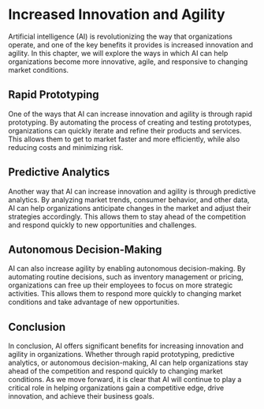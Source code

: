 Increased Innovation and Agility
=============================================================================

Artificial intelligence (AI) is revolutionizing the way that organizations operate, and one of the key benefits it provides is increased innovation and agility. In this chapter, we will explore the ways in which AI can help organizations become more innovative, agile, and responsive to changing market conditions.

Rapid Prototyping
-----------------

One of the ways that AI can increase innovation and agility is through rapid prototyping. By automating the process of creating and testing prototypes, organizations can quickly iterate and refine their products and services. This allows them to get to market faster and more efficiently, while also reducing costs and minimizing risk.

Predictive Analytics
--------------------

Another way that AI can increase innovation and agility is through predictive analytics. By analyzing market trends, consumer behavior, and other data, AI can help organizations anticipate changes in the market and adjust their strategies accordingly. This allows them to stay ahead of the competition and respond quickly to new opportunities and challenges.

Autonomous Decision-Making
--------------------------

AI can also increase agility by enabling autonomous decision-making. By automating routine decisions, such as inventory management or pricing, organizations can free up their employees to focus on more strategic activities. This allows them to respond more quickly to changing market conditions and take advantage of new opportunities.

Conclusion
----------

In conclusion, AI offers significant benefits for increasing innovation and agility in organizations. Whether through rapid prototyping, predictive analytics, or autonomous decision-making, AI can help organizations stay ahead of the competition and respond quickly to changing market conditions. As we move forward, it is clear that AI will continue to play a critical role in helping organizations gain a competitive edge, drive innovation, and achieve their business goals.
